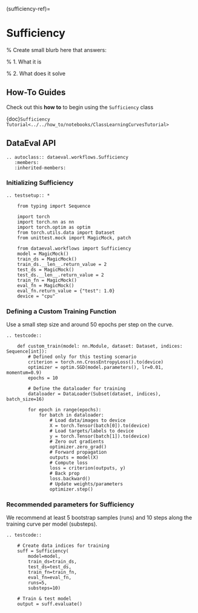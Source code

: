 (sufficiency-ref)=

# Sufficiency

% Create small blurb here that answers:

% 1. What it is

% 2. What does it solve

## How-To Guides

Check out this **how to** to begin using the `Sufficiency` class

{doc}`Sufficiency Tutorial<../../how_to/notebooks/ClassLearningCurvesTutorial>`

## DataEval API

```{eval-rst}
.. autoclass:: dataeval.workflows.Sufficiency
   :members:
   :inherited-members:
```

### Initializing Sufficiency

```{eval-rst}
.. testsetup:: *

    from typing import Sequence

    import torch
    import torch.nn as nn
    import torch.optim as optim
    from torch.utils.data import Dataset
    from unittest.mock import MagicMock, patch

    from dataeval.workflows import Sufficiency
    model = MagicMock()
    train_ds = MagicMock()
    train_ds.__len__.return_value = 2
    test_ds = MagicMock()
    test_ds.__len__.return_value = 2
    train_fn = MagicMock()
    eval_fn = MagicMock()
    eval_fn.return_value = {"test": 1.0}
    device = "cpu"
```

### Defining a Custom Training Function

Use a small step size and around 50 epochs per step on the curve.

```{eval-rst}
.. testcode::

    def custom_train(model: nn.Module, dataset: Dataset, indices: Sequence[int]):
        # Defined only for this testing scenario
        criterion = torch.nn.CrossEntropyLoss().to(device)
        optimizer = optim.SGD(model.parameters(), lr=0.01, momentum=0.9)
        epochs = 10

        # Define the dataloader for training
        dataloader = DataLoader(Subset(dataset, indices), batch_size=16)

        for epoch in range(epochs):
            for batch in dataloader:
                # Load data/images to device
                X = torch.Tensor(batch[0]).to(device)
                # Load targets/labels to device
                y = torch.Tensor(batch[1]).to(device)
                # Zero out gradients
                optimizer.zero_grad()
                # Forward propagation
                outputs = model(X)
                # Compute loss
                loss = criterion(outputs, y)
                # Back prop
                loss.backward()
                # Update weights/parameters
                optimizer.step()
```

### Recommended parameters for Sufficiency

We recommend at least 5 bootstrap samples (runs) and 10 steps along the training curve per model (substeps). 

```{eval-rst}
.. testcode::
    
    # Create data indices for training
    suff = Sufficiency(
        model=model,
        train_ds=train_ds,
        test_ds=test_ds,
        train_fn=train_fn,
        eval_fn=eval_fn,
        runs=5,
        substeps=10)

    # Train & test model
    output = suff.evaluate()
```
